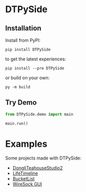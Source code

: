 # DTPySide

## Installation

Install from PyPI:

`pip install DTPySide`

to get the latest experiences:

`pip install --pre DTPySide`

or build on your own:

`py -m build`

## Try Demo

```python
from DTPySide.demo import main

main.run()
```

# Examples

Some projects made with DTPySide:

- [DongliTeahouseStudio2](https://github.com/Holence/DongliTeahouseStudio2)
- [LifeTimeline](https://github.com/Holence/LifeTimeline)
- [BucketList](https://github.com/Holence/BucketList)
- [WireSock GUI](https://github.com/Holence/WireSock-for-Nord)
